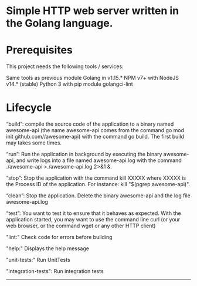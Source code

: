 # Simple HTTP web server written in the Golang language.


# Prerequisites

This project needs the following tools / services:

Same tools as previous module Golang in v1.15.* NPM v7+ with NodeJS v14.* (stable) Python 3 with pip module golangci-lint


# Lifecycle
“build”: compile the source code of the application to a binary named awesome-api (the name awesome-api comes from the command go mod init github.com/<your github handle>/awesome-api) with the command go build. The first build may takes some times.

“run”: Run the application in background by executing the binary awesome-api, and write logs into a file named awesome-api.log with the command ./awesome-api >./awesome-api.log 2>&1 &.

“stop”: Stop the application with the command kill XXXXX where XXXXX is the Process ID of the application. For instance: kill "$(pgrep awesome-api)".

“clean”: Stop the application. Delete the binary awesome-api and the log file awesome-api.log

“test”: You want to test it to ensure that it behaves as expected. With the application started, you may want to use the command line curl (or your web browser, or the command wget or any other HTTP client)

"lint:" Check code for errors before building

"help:" Displays the help message

"unit-tests:" Run UnitTests

"integration-tests": Run integration tests

---
